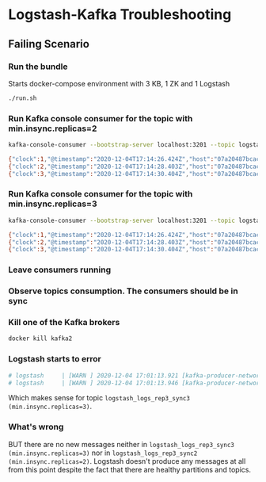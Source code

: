 # Logstash-Kafka Troubleshooting

## Failing Scenario

### Run the bundle

Starts docker-compose environment with 3 KB, 1 ZK and 1 Logstash

```bash
./run.sh
```

### Run Kafka console consumer for the topic with min.insync.replicas=2

```bash
kafka-console-consumer --bootstrap-server localhost:3201 --topic logstash_logs_rep3_sync2

{"clock":1,"@timestamp":"2020-12-04T17:14:26.424Z","host":"07a20487bcac","@version":"1"}
{"clock":2,"@timestamp":"2020-12-04T17:14:28.403Z","host":"07a20487bcac","@version":"1"}
{"clock":3,"@timestamp":"2020-12-04T17:14:30.404Z","host":"07a20487bcac","@version":"1"}
```

### Run Kafka console consumer for the topic with min.insync.replicas=3

```bash
kafka-console-consumer --bootstrap-server localhost:3201 --topic logstash_logs_rep3_sync3

{"clock":1,"@timestamp":"2020-12-04T17:14:26.424Z","host":"07a20487bcac","@version":"1"}
{"clock":2,"@timestamp":"2020-12-04T17:14:28.403Z","host":"07a20487bcac","@version":"1"}
{"clock":3,"@timestamp":"2020-12-04T17:14:30.404Z","host":"07a20487bcac","@version":"1"}
```

### Leave consumers running

### Observe topics consumption. The consumers should be in sync

### Kill one of the Kafka brokers

```bash
docker kill kafka2
```

### Logstash starts to error

```bash
# logstash     | [WARN ] 2020-12-04 17:01:13.921 [kafka-producer-network-thread | producer-2] Sender - [Producer clientId=producer-2] Got error produce response with correlation id 1065 on topic-partition logstash_logs_rep3_sync3-1, retrying (2147483243 attempts left). Error: NOT_ENOUGH_REPLICAS
# logstash     | [WARN ] 2020-12-04 17:01:13.946 [kafka-producer-network-thread | producer-2] Sender - [Producer clientId=producer-2] Got error produce response with correlation id 1066 on topic-partition logstash_logs_rep3_sync3-0, retrying (2147483248 attempts left). Error: NOT_ENOUGH_REPLICAS
```

Which makes sense for topic `logstash_logs_rep3_sync3 (min.insync.replicas=3)`.

### What's wrong

BUT there are no new messages neither in `logstash_logs_rep3_sync3 (min.insync.replicas=3)`
nor in `logstash_logs_rep3_sync2 (min.insync.replicas=2)`. Logstash doesn't produce any messages at all from this point despite the fact that there are healthy partitions and topics.
